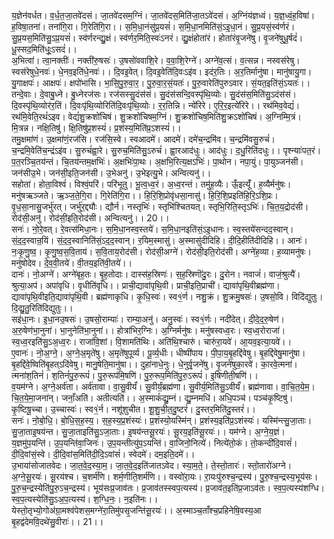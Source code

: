 

  
य॒ज्ञेन॑वर्धत। व॒र्ध॒त॒जा॒तवे॑दसं। जा॒तवे॑दसम॒ग्निं। जा॒तवे॑दस॒मिति॑जा॒तऽवे॑दसं। अ॒ग्निंय॑ज्ञध्वं। य॒ज्ञ॒ध्वं॒ह॒विषा॑। ह॒विषा॒तना॑। तना॑गि॒रा। गि॒रेति॑गि॒रा।। स॒मि॒धा॒नंसु॑प्र॒यसं॑। स॒मि॒धा॒नमिति॑सं॒ऽइ॒धा॒नं। सु॒प्र॒यसं॒स्व॑र्णरं। सु॒प्र॒यस॒मिति॑सु॒ऽप्र॒यसं॑। स्व॑र्णरन्द्यु॒क्षं। स्व॑र्णर॒मिति॒स्वः॑ऽनरं। द्यु॒क्षंहोता॑रं। होता॑रंवृ॒जने॑षु। वृ॒जने॑षुधू॒र्षदं॑। धू॒स्सद॒मिति॑धूः॒ऽसदं॑।।  
अ॒भित्वा॑। त्वा॒नक्तीः॑। नक्ती॑रु॒षसः॑। उ॒षसो॑ववाशि॒रे। व॒वा॒शि॒रेग्ने॑। अग्ने॑व॒त्सं। व॒त्सन्न। नस्वस॑रेषु। स्वस॑रेषुधे॒नवः॑। धे॒नव॒इति॑धे॒नवः॑।। दि॒वइ॒वेत्। दि॒वइ॒वेति॑दि॒वःऽइ॑व। इद॑र॒तिः। अ॒र॒तिर्मानु॑षा। मानु॑षायु॒गा। यु॒गाक्षपः॑। आक्षपः॑। क्षपो॑भासि। भा॒सि॒पु॒रु॒वा॒र॒। पु॒रु॒वा॒र॒सं॒यतः॑। पु॒रु॒वारेति॑पुरुऽवार। सं॒यत॒इति॑सं॒ऽयतः॑।।  
तन्दे॒वाः। दे॒वाबु॒ध्ने। बु॒ध्नेरज॑सः। रज॑सस्सु॒दंस॑सं। सु॒दंस॑सन्दि॒वस्पृ॑थि॒व्योः। सु॒दंस॑स॒मिति॑सु॒ऽदंस॑सं। दि॒वस्पृ॑थि॒व्योर॑र॒तिं। दि॒वःपृ॑थि॒व्योरिति॑दि॒वःपृ॑थि॒व्योः। र॒र॒तिन्नि। न्ये॑रिरे। ए॒रि॒र॒इत्ये॑रिरे।। रथ॑मिव॒वेद्यं॑। रथ॑मि॒वेति॒रथं॑ऽइव। वेद्यं॑शु॒क्रशो॑चिषं। शु॒क्रशो॑चिषम॒ग्निं। शु॒क्रशो॑चिष॒मिति॑शु॒क्रऽशो॑चिषं। अ॒ग्निम्मि॒त्रं। मि॒त्रन्न। नक्षि॒तिषु॑। क्षि॒तिषु॑प्र॒शस्यं॑। प्र॒शंस्य॒मिति॑प्र॒ऽशस्यं॑।।  
तमु॒क्षमा॑णं। उ॒क्षमा॑णं॒रज॑सि। रज॑सि॒स्वे। स्वआदमे॑। आदमे॑। दमे॑च॒न्द्रमि॑व। च॒न्द्रमि॑वसु॒रुचं॑। च॒न्द्रमि॒वेति॑च॒न्द्रंऽइ॑व। सु॒रुचं॑ह्वा॒रे। सु॒रुच॒मिति॑सु॒ऽरुचं॑। ह्वा॒रआद॑धुः। आद॑धुः। द॒धु॒रिति॑दधुः।। पृश्न्याः॑पत॒रं। प॒त॒रञ्चि॒तय॑न्तं। चि॒तय॑न्तम॒क्षभिः॑। अ॒क्षभिः॑पा॒थः। अ॒क्षभि॒रित्य॒क्षऽभिः॑। पा॒थोन। नपा॒युं। पा॒युञ्जन॑सी। जन॑सीउ॒भे। जन॑सी॒इति॒जन॑सी। उ॒भेअनु॑। उ॒भेइत्यु॒भे। अन्वित्यनु॑।।  
सहोता॑। होता॒विश्वं॑। विश्वं॒परि॑। परि॑भूतु। भू॒त्व॒ध्व॒रं। अ॒ध्व॒रन्तं। तमु॑ह॒व्यैः। ऊँ॒इत्यूँ॑। ह॒व्यैर्मनु॑षः। मनु॑षऋञ्जते। ऋ॒ञ्ज॒ते॒गि॒रा। गि॒रेति॑गि॒रा।। हि॒रि॒शि॒प्रोवृ॑धसा॒नासु॑। हि॒रि॒शि॒प्रइति॑हि॒रि॒ऽशि॒प्रः। वृ॒ध॒सा॒नासु॒जर्भु॑रत्। जर्भु॑र॒द्द्यौः। द्यौर्न। नस्तृभिः॑। स्तृभि॑श्चितयत्। स्तृभि॒रिति॒स्तृऽभिः॑। चि॒त॒य॒द्रोद॑सी। रोद॑सी॒अनु॑। रोद॑सी॒इति॒रोद॑सी। अन्वित्यनु॑।। 20।।  
सनः॑। नो॒रे॒वत्। रे॒वत्स॑मिधा॒नः। स॒मि॒धा॒नस्व॒स्तये॑। स॒मि॒धा॒नइति॑सं॒ऽइ॒धानः। स्व॒स्तये॑सन्दद॒स्वान्। सं॒द॒द॒स्वान्र॒यिं। सं॒द॒द॒स्वानिति॑सं॒ऽद॒द॒स्वान्। र॒यिम॒स्मासु॑। अ॒स्मासु॑दीदिहि। दी॒दि॒हीति॑दीदिहि।। आनः॑। नः॒कृ॒णु॒ष्व॒। कृ॒णु॒ष्व॒स॒वि॒ताय॑। स॒वि॒ताय॒रोद॑सी। रोद॑सी॒अग्ने॑। रोद॑सी॒इति॒रोद॑सी। अग्ने॑ह॒व्या। ह॒व्यामनु॑षः। मनु॑षोदेव। दे॒व॒वी॒तये॑। वी॒तय॒इति॑वी॒तये॑।।  
दानः॑। नो॒अग्ने॑। अग्ने॑बृह॒तः। बृ॒ह॒तोदाः। दास्स॑ह॒स्रिणः॑। स॒ह॒स्रिणॊ॑दु॒रः। दु॒रोन। नवाजं॑। वाजं॒श्रुत्यै॑। श्रुत्या॒अप॑। अपा॑वृधि। वृ॒धीति॑वृधि।। प्राची॒द्यावा॑पृथि॒वी। प्राची॒इति॒प्राची॑। द्यावा॑पृथि॒वीब्रह्म॑णा। द्यावा॑पृथि॒वीइति॒द्यावा॑पृथि॒वी। ब्रह्म॑णाकृधि। कृ॒धि॒स्वः॑। स्व१॒॑र्ण। नशु॒क्रं। शु॒क्रमु॒षसः॑। उ॒षसो॒वि। विदि॑द्युतुः। दि॒द्यु॒तु॒रिति॑दिद्युतुः।।  
सइ॑धा॒नः। इ॒धा॒नउ॒षसः॑। उ॒षसो॒राम्याः॑। राम्या॒अनु॑। अनु॒स्वः॑। स्व१॒॑र्णः। नदी॑देत्। दी॒दे॒द॒रु॒षेण॑। अ॒रु॒षेण॑भा॒नुना॑। भा॒नुनेति॑भा॒नुना॑।। होत्रा॑भिर॒ग्निः। अ॒ग्निर्मनु॑षः। मनु॑षस्वध्व॒रः। स्व॒ध्व॒रोराजा॑। स्व॒ध्व॒रइति॑सु॒ऽअ॒ध्व॒रः। राजा॑वि॒शां। वि॒शामति॑थिः। अति॑थि॒श्चारु॑। चारु॑रा॒यवे॑। आ॒यव॒इत्या॒यवे॑।।  
ए॒वानः॑। नो॒अ॒ग्ने॒। अ॒ग्ने॒अ॒मृते॑षु। अ॒मृते॑षुपूर्व्य। पू॒र्व्य॒धीः। धीष्पी॑पाय। पी॒पा॒य॒बृ॒हद्दि॑वेषु। बृ॒हद्दि॑वेषु॒मानु॑षा। बृ॒हद्दि॑वे॒ष्विति॑बृ॒हत्ऽदि॑वेषु। मानु॒षेति॒मानु॑षा।। दुहा॑नाधे॒नुः। धे॒नुर्वृ॒जने॑षु। वृ॒जने॑षुका॒रवे॑। का॒रवे॒त्मना॑। त्मना॑श॒तिनं॑। श॒तिनं॑पु॒रु॒रूपं॑। पु॒रु॒रूप॑मि॒षणि॑। पु॒रु॒रूप॒मिति॑पु॒रु॒ऽरूपं॑। इ॒षिणीती॒षणि॑।।  
व॒यम॑ग्ने। अ॒ग्ने॒अर्व॑ता। अर्व॑तावा। वा॒सु॒वीर्यं॑। सु॒वीर्यं॒ब्रह्म॑णा। सु॒वीर्य॒मिति॑सु॒ऽवीर्यं॑। ब्रह्म॑णावा। वा॒चि॒त॒ये॒म॒। चि॒त॒ये॒मा॒जना॑न्। जनाँ॒अति॑। अतीत्यति॑।। अ॒स्माकं॑द्यु॒म्नं। द्यु॒म्नमधि॑। अधि॒पञ्च॑। पञ्च॑कृ॒ष्टिषु॑। कृ॒ष्टिषू॒च्चा। उ॒च्चास्वः॑। स्व१॒॑र्न। नशू॑शुचीत। शू॒शु॒ची॒त॒दु॒ष्टरं॑। दु॒स्तर॒मिति॑दु॒स्तरं॑।।  
सनः॑। नो॒बो॒धि॒। बो॒धि॒स॒ह॒स्य॒। स॒ह॒स्य॒प्र॒शंस्यः॑। प्र॒शंस्यो॒यस्मि॑न्। प्र॒शंस्य॒इति॑प्र॒ऽशंस्यः॑। यस्मि॑न्त्सु॒जा॒ताः। सु॒जा॒ताइ॒षय॑न्त। सु॒जा॒ताइति॑सु॒ऽजा॒ताः। इ॒षय॑न्तसू॒रयः॑। सू॒रय॒इति॑सू॒रयः॑।। यम॑ग्ने। अ॒ग्ने॒य॒ज्ञं। य॒ज्ञमु॑प॒यन्ति॑। उ॒प॒यन्ति॑वा॒जिनः॑। उ॒प॒यन्तीत्यु॑प॒ऽयन्ति॑। वा॒जिनो॒नित्ये॑। नित्ये॑तो॒कं। तो॒कन्दी॑दि॒वासं॑। दी॒दि॒वांसं॒स्वे। दी॒दि॒वांस॒मिति॑दी॒दि॒ऽवांसं॑। स्वेदमे॑। दम॒इति॒दमे॑।।  
उ॒भाया॑सोजातवेदः। जा॒त॒वे॒द॒स्या॒म॒। जा॒त॒वे॒द॒इति॑जातऽवेद। स्या॒म॒ते॒। ते॒स्तो॒तारः॑। स्तो॒तारो॑अग्ने। अ॒ग्ने॒सू॒रयः॑। सू॒रय॑श्च। च॒शर्म॑णि। शर्म॒णीति॒शर्म॑णि।। वस्वो॑रा॒यः। रा॒यःपु॑रुश्च॒न्द्रस्य॑। पु॒रु॒श्च॒न्द्रस्य॒भूय॑सः। पु॒रु॒च॒न्द्रस्येति॑पु॒रु॒ऽच॒न्द्रस्य॑। भूय॑सःप्र॒जाव॑तः। प्र॒जाव॑तस्स्वप॒त्यस्य॑। प्र॒जाव॑त॒इति॑प्र॒जाऽव॑तः। स्व॒प॒त्यस्य॑शग्धि। स्व॒प॒त्यस्येति॑सु॒ऽअ॒प॒त्यस्य॑। श॒ग्धि॒नः॒। न॒इति॑नः।।  
येस्तो॒तृभ्यो॒गोअ॑ग्रा॒मश्व॑पेशस॒मग्ने॑रा॒तिमु॑पसृ॒जन्ति॑सू॒रयः॑।। अ॒स्माञ्च॒ताँश्च॒प्रहिनेषि॒वस्य॒आ बृ॒हद्व॑देमवि॒दथे॑सु॒वीराः॑।। 21।।  
